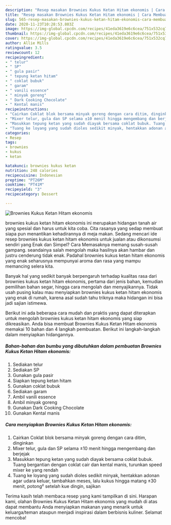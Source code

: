 ```yaml
---
description: "Resep masakan Brownies Kukus Ketan Hitam ekonomis | Cara Membuat Brownies Kukus Ketan Hitam ekonomis Yang Enak Banget"
title: "Resep masakan Brownies Kukus Ketan Hitam ekonomis | Cara Membuat Brownies Kukus Ketan Hitam ekonomis Yang Enak Banget"
slug: 565-resep-masakan-brownies-kukus-ketan-hitam-ekonomis-cara-membuat-brownies-kukus-ketan-hitam-ekonomis-yang-enak-banget
date: 2020-11-23T10:28:53.803Z
image: https://img-global.cpcdn.com/recipes/41eda3619e6c6cea/751x532cq70/brownies-kukus-ketan-hitam-ekonomis-foto-resep-utama.jpg
thumbnail: https://img-global.cpcdn.com/recipes/41eda3619e6c6cea/751x532cq70/brownies-kukus-ketan-hitam-ekonomis-foto-resep-utama.jpg
cover: https://img-global.cpcdn.com/recipes/41eda3619e6c6cea/751x532cq70/brownies-kukus-ketan-hitam-ekonomis-foto-resep-utama.jpg
author: Allie Mills
ratingvalue: 3.5
reviewcount: 12
recipeingredient:
- " telur"
- " SP"
- " gula pasir"
- " tepung ketan hitam"
- " coklat bubuk"
- " garam"
- " vanili essence"
- " minyak goreng"
- " Dark Cooking Chocolate"
- " Kental manis"
recipeinstructions:
- "Cairkan Coklat blok bersama minyak goreng dengan cara ditim, dinginkan"
- "Mixer telur, gula dan SP selama ±10 menit hingga mengembang dan berjejak"
- "Masukkan tepung ketan yang sudah diayak bersama coklat bubuk. Tuang bergantian dengan coklat cair dan kental manis, turunkan speed mixer ke yang rendah"
- "Tuang ke loyang yang sudah dioles sedikit minyak, hentakkan adonan agar udara keluar, tambahkan meses, lalu kukus hingga matang ±30 menit, potong² setelah kue dingin, sajikan"
categories:
- Resep
tags:
- brownies
- kukus
- ketan

katakunci: brownies kukus ketan 
nutrition: 248 calories
recipecuisine: Indonesian
preptime: "PT26M"
cooktime: "PT41M"
recipeyield: "3"
recipecategory: Dessert

---
```



![Brownies Kukus Ketan Hitam ekonomis](https://img-global.cpcdn.com/recipes/41eda3619e6c6cea/751x532cq70/brownies-kukus-ketan-hitam-ekonomis-foto-resep-utama.jpg)


brownies kukus ketan hitam ekonomis ini merupakan hidangan tanah air yang spesial dan harus untuk kita coba. Cita rasanya yang sedap membuat siapa pun menantikan kehadirannya di meja makan.
Sedang mencari ide resep brownies kukus ketan hitam ekonomis untuk jualan atau dikonsumsi sendiri yang Enak dan Simpel? Cara Memasaknya memang susah-susah gampang. seandainya salah mengolah maka hasilnya akan hambar dan justru cenderung tidak enak. Padahal brownies kukus ketan hitam ekonomis yang enak seharusnya mempunyai aroma dan rasa yang mampu memancing selera kita.

Banyak hal yang sedikit banyak berpengaruh terhadap kualitas rasa dari brownies kukus ketan hitam ekonomis, pertama dari jenis bahan, kemudian pemilihan bahan segar, hingga cara mengolah dan menyajikannya. Tidak usah pusing kalau mau menyiapkan brownies kukus ketan hitam ekonomis yang enak di rumah, karena asal sudah tahu triknya maka hidangan ini bisa jadi sajian istimewa.




Berikut ini ada beberapa cara mudah dan praktis yang dapat diterapkan untuk mengolah brownies kukus ketan hitam ekonomis yang siap dikreasikan. Anda bisa membuat Brownies Kukus Ketan Hitam ekonomis memakai 10 bahan dan 4 langkah pembuatan. Berikut ini langkah-langkah dalam menyiapkan hidangannya.

<!--inarticleads1-->

##### Bahan-bahan dan bumbu yang dibutuhkan dalam pembuatan Brownies Kukus Ketan Hitam ekonomis:

1. Sediakan  telur
1. Sediakan  SP
1. Gunakan  gula pasir
1. Siapkan  tepung ketan hitam
1. Gunakan  coklat bubuk
1. Sediakan  garam
1. Ambil  vanili essence
1. Ambil  minyak goreng
1. Gunakan  Dark Cooking Chocolate
1. Gunakan  Kental manis




<!--inarticleads2-->

##### Cara menyiapkan Brownies Kukus Ketan Hitam ekonomis:

1. Cairkan Coklat blok bersama minyak goreng dengan cara ditim, dinginkan
1. Mixer telur, gula dan SP selama ±10 menit hingga mengembang dan berjejak
1. Masukkan tepung ketan yang sudah diayak bersama coklat bubuk. Tuang bergantian dengan coklat cair dan kental manis, turunkan speed mixer ke yang rendah
1. Tuang ke loyang yang sudah dioles sedikit minyak, hentakkan adonan agar udara keluar, tambahkan meses, lalu kukus hingga matang ±30 menit, potong² setelah kue dingin, sajikan




Terima kasih telah membaca resep yang kami tampilkan di sini. Harapan kami, olahan Brownies Kukus Ketan Hitam ekonomis yang mudah di atas dapat membantu Anda menyiapkan makanan yang menarik untuk keluarga/teman ataupun menjadi inspirasi dalam berbisnis kuliner. Selamat mencoba!
